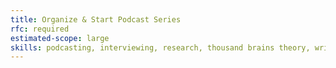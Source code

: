 ```yaml
---
title: Organize & Start Podcast Series
rfc: required
estimated-scope: large
skills: podcasting, interviewing, research, thousand brains theory, writing, video editing, content marketing
---
```

